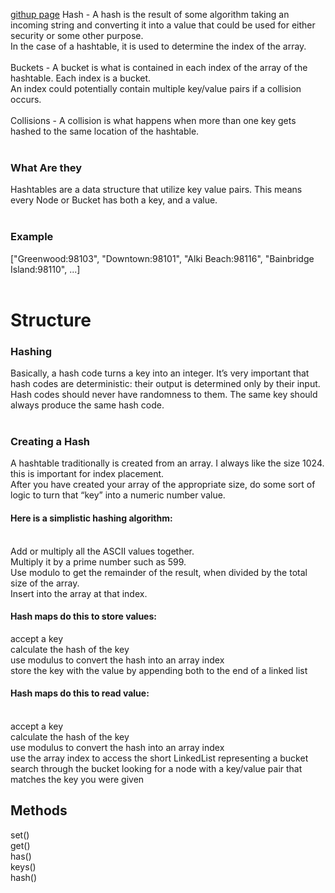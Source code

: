 [githup page](https://ahmadlotfyfalah1998.github.io/reading-notes/)
Hash - A hash is the result of some algorithm taking an incoming string and converting it into a value that could be used for either security or some other purpose.<br>
In the case of a hashtable, it is used to determine the index of the array.<br>
<br>
Buckets - A bucket is what is contained in each index of the array of the hashtable. Each index is a bucket.<br>
An index could potentially contain multiple key/value pairs if a collision occurs.<br>
<br>
Collisions - A collision is what happens when more than one key gets hashed to the same location of the hashtable.<br>
<br>
### What Are they
Hashtables are a data structure that utilize key value pairs. This means every Node or Bucket has both a key, and a value.<br>
<br>
### Example
["Greenwood:98103", "Downtown:98101", "Alki Beach:98116", "Bainbridge Island:98110", ...]<br>
<br>
# Structure
### Hashing
Basically, a hash code turns a key into an integer. It’s very important that hash codes are deterministic: their output is determined only by their input.<br>
Hash codes should never have randomness to them. The same key should always produce the same hash code.<br>
<br>
### Creating a Hash
A hashtable traditionally is created from an array. I always like the size 1024. this is important for index placement.<br>
After you have created your array of the appropriate size, do some sort of logic to turn that “key” into a numeric number value. <br>
#### Here is a simplistic hashing algorithm:
<br>
Add or multiply all the ASCII values together.<br>
Multiply it by a prime number such as 599.<br>
Use modulo to get the remainder of the result, when divided by the total size of the array.<br>
Insert into the array at that index.<br>

#### Hash maps do this to store values:

accept a key<br>
calculate the hash of the key<br>
use modulus to convert the hash into an array index<br>
store the key with the value by appending both to the end of a linked list<br>
#### Hash maps do this to read value:
<br>
accept a key<br>
calculate the hash of the key<br>
use modulus to convert the hash into an array index<br>
use the array index to access the short LinkedList representing a bucket<br>
search through the bucket looking for a node with a key/value pair that matches the key you were given<br>

## Methods
set()<br>
get()<br>
has()<br>
keys()<br>
hash()<br>
